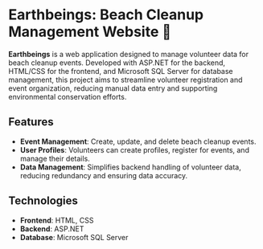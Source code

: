 # Earthbeings: Beach Cleanup Management Website 🌊

**Earthbeings** is a web application designed to manage volunteer data for beach cleanup events. Developed with ASP.NET for the backend, HTML/CSS for the frontend, and Microsoft SQL Server for database management, this project aims to streamline volunteer registration and event organization, reducing manual data entry and supporting environmental conservation efforts.

## Features

- **Event Management**: Create, update, and delete beach cleanup events.
- **User Profiles**: Volunteers can create profiles, register for events, and manage their details.
- **Data Management**: Simplifies backend handling of volunteer data, reducing redundancy and ensuring data accuracy.

## Technologies

- **Frontend**: HTML, CSS
- **Backend**: ASP.NET
- **Database**: Microsoft SQL Server
